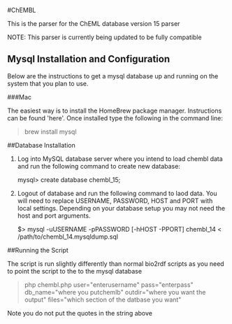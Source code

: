 #ChEMBL

This is the parser for the ChEML database version 15 parser

NOTE: This parser is currently being updated to be fully compatible

## Mysql Installation and Configuration

Below are the instructions to get a mysql database up and running on the system that you plan to use.

###Mac

The easiest way is to install the HomeBrew package manager. Instructions can be
found 'here'. Once installed type the following in the 
command line:

> brew install mysql

##Database Installation

1. Log into MySQL database server where you intend to load chembl data and
   run the following command to create new database:

    mysql> create database chembl_15;

2. Logout of database and run the following command to laod data. You will
   need to replace USERNAME, PASSWORD, HOST and PORT with local settings. 
   Depending on your database setup you may not need the host and port
   arguments. 
   
    $> mysql -uUSERNAME -pPASSWORD [-hHOST -PPORT] chembl_14 < /path/to/chembl_14.mysqldump.sql

##Running the Script

The script is run slightly differently than normal bio2rdf scripts as you need
to point the script to the to the mysql database

> php chembl.php user="enterusername" pass="enterpass" db_name="where you
> putchemlb" outdir="where you want the output" files="which section of the
> datbase you want"

Note you do not put the quotes in the string above
